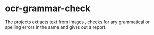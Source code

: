 # ocr-grammar-check

The projects extracts text from images , checks for any grammatical or spelling errors in the same and gives out a report.

